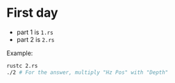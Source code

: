 # First day

-   part 1 is `1.rs`
-   part 2 is `2.rs`

Example:

```bash
rustc 2.rs
./2 # For the answer, multiply "Hz Pos" with "Depth"
```
